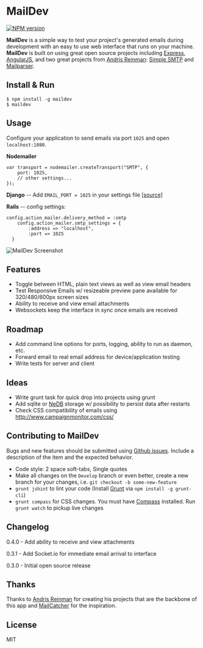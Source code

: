 # MailDev

[![NPM version](https://badge.fury.io/js/maildev.png)](http://badge.fury.io/js/maildev)

**MailDev** is a simple way to test your project's generated emails during development with an easy to use web interface that runs on your machine.  **MailDev** is built on using great open source projects including [Express](http://expressjs.com), [AngularJS](http://angularjs.org/), and two great projects from [Andris Reinman](https://github.com/andris9): [Simple SMTP](https://github.com/andris9/simplesmtp) and [Mailparser](https://github.com/andris9/mailparser).

## Install & Run
	
	$ npm install -g maildev
	$ maildev

## Usage

Configure your application to send emails via port `1025` and open `localhost:1080`.

**Nodemailer**

    var transport = nodemailer.createTransport("SMTP", {
        port: 1025,
        // other settings...
    });

**Django** -- Add `EMAIL_PORT = 1025` in your settings file [[source]](https://docs.djangoproject.com/en/dev/ref/settings/#std:setting-EMAIL_PORT)

**Rails** -- config settings:

    config.action_mailer.delivery_method = :smtp
        config.action_mailer.smtp_settings = {
            :address => "localhost",
            :port => 1025
      }


![MailDev Screenshot](https://dl.dropboxusercontent.com/u/50627698/maildev-04-12-13.png)

## Features

* Toggle between HTML, plain text views as well as view email headers
* Test Responsive Emails w/ resizeable preview pane available for 320/480/600px screen sizes
* Ability to receive and view email attachments
* Websockets keep the interface in sync once emails are received

## Roadmap

* Add command line options for ports, logging, ability to run as daemon, etc.
* Forward email to real email address for device/application testing
* Write tests for server and client

## Ideas
* Write grunt task for quick drop into projects using grunt
* Add sqlite or [NeDB](https://github.com/louischatriot/nedb) storage w/ possibility to persist data after restarts
* Check CSS compatibility of emails using http://www.campaignmonitor.com/css/

## Contributing to MailDev

Bugs and new features should be submitted using [Github issues](https://github.com/djfarrelly/MailDev/issues/new). Include a description of the item and the expected behavior.

* Code style: 2 space soft-tabs, Single quotes
* Make all changes on the `Develop` branch or even better, create a new branch for your changes, i.e. `git checkout -b some-new-feature`
* `grunt jshint` to lint your code (Install [Grunt](http://www.gruntjs.com) via `npm install -g grunt-cli`)
* `grunt compass` for CSS changes. You must have [Compass](http://compass-style.org/) installed. Run `grunt watch` to pickup live changes

## Changelog

0.4.0 - Add ability to receive and view attachments

0.3.1 - Add Socket.io for immediate email arrival to interface

0.3.0 - Initial open source release

## Thanks

Thanks to [Andris Reinman](https://github.com/andris9) for creating his projects that are the backbone of this app and [MailCatcher](http://mailcatcher.me/) for the inspiration.

## License

MIT
